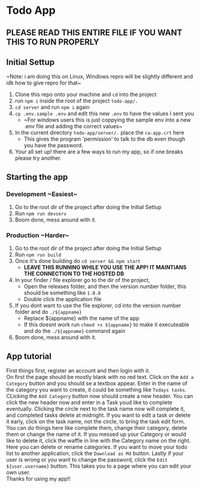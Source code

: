 # Todo App

## PLEASE READ THIS ENTIRE FILE IF YOU WANT THIS TO RUN PROPERLY
## Initial Settup  
~Note: i am doing this on Linux, Windows repro will be slightly different and idk how to give repro for that~  
1. Clone this repo onto your machine and `cd` into the project  
2. run `npm i` inside the root of the project `todo-app/.`  
3. `cd server` and run `npm i` again  
4. `cp .env.sample .env` and edit this new `.env` to have the values I sent you  
    * ~For windows users this is just coppying the sample env into a new .env file and adding the correct values~  
5. In the current directory `todo-app/server/.` place the `ca-app.crt` here  
    * This gives the program 'permission' to talk to the db even though you have the password.  
6. Your all set up! there are a few ways to run my app, so if one breaks please try another.
## Starting the app
### Development ~Easiest~
1. Go to the root dir of the project after doing the Initial Settup
2. Run `npm run devserv`
3. Boom done, mess around with it.  
### Production ~Harder~
1. Go to the root dir of the project after doing the Initial Settup
2. Run `npm run build`
3. Once it's done building do `cd server && npm start`
    * **LEAVE THIS RUNNING WHILE YOU USE THE APP! IT MAINTIANS THE CONNECTION TO THE HOSTED DB**  
4. In your finder / file explorer go to the dir of the project,  
    * Open the releases folder, and then the version number folder, this should be something like `1.0.0`
    * Double click the application file
5. If you dont want to use the file explorer, cd into the version number folder and do `./${appname}`
    * Replace ${appname} with the name of the app
    * If this doesnt work run `chmod +x ${appname}` to make it executeable and do the `./${appname}` command again
6. Boom done, mess around with it.

## App tutorial
First things first, register an account and then login with it.  
On first the page should be mostly blank with no red text. Click on the `Add a Category` button and you should se a textbox appear.
Enter in the name of the category you want to create, it could be something like `Todays tasks`. CLicking the `Add Category` button now
should create a new header. You can click the new header now and enter in a Task youd like to complete eventually. 
Clicking the circle next to the task name now will complete it, and completed tasks delete at midnight. 
If you want to edit a task or delete it early, click on the task name, not the circle, to bring the task edit form.
You can do things here like complete them, change their category, delete them or change the name of it.
If you messed up your Category or would like to delete it, click the waffle in line with the Category name on the right.
Here you can delete or rename categories. If you want to move your todo list to another application, click the `Download as Md` button.
Lastly if your user is wrong or you want to change the password, click the `Edit ${user.username}` button.
This takes you to a page where you can edit your own user.  
Thanks for using my app!!
